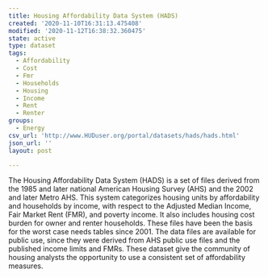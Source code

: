 ```yaml
---
title: Housing Affordability Data System (HADS)
created: '2020-11-10T16:31:13.475408'
modified: '2020-11-12T16:38:32.360475'
state: active
type: dataset
tags:
  - Affordability
  - Cost
  - Fmr
  - Households
  - Housing
  - Income
  - Rent
  - Renter
groups:
  - Energy
csv_url: 'http://www.HUDuser.org/portal/datasets/hads/hads.html'
json_url: ''
layout: post

---
```

The Housing Affordability Data System (HADS) is a set of files derived from the 1985 and later national American Housing Survey (AHS) and the 2002 and later Metro AHS. This system categorizes housing units by affordability and households by income, with respect to the Adjusted Median Income, Fair Market Rent (FMR), and poverty income. It also includes housing cost burden for owner and renter households. These files have been the basis for the worst case needs tables since 2001. The data files are available for public use, since they were derived from AHS public use files and the published income limits and FMRs. These dataset give the community of housing analysts the opportunity to use a consistent set of affordability measures.
